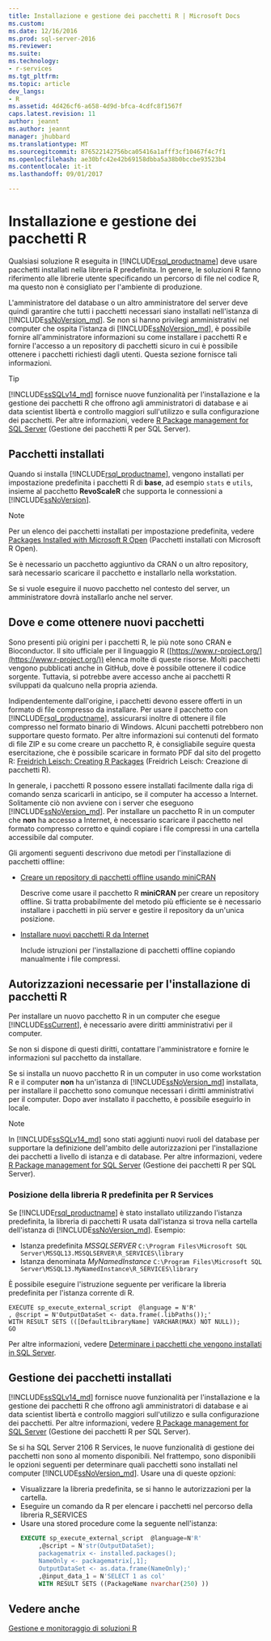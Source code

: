 ```yaml
---
title: Installazione e gestione dei pacchetti R | Microsoft Docs
ms.custom: 
ms.date: 12/16/2016
ms.prod: sql-server-2016
ms.reviewer: 
ms.suite: 
ms.technology:
- r-services
ms.tgt_pltfrm: 
ms.topic: article
dev_langs:
- R
ms.assetid: 4d426cf6-a658-4d9d-bfca-4cdfc8f1567f
caps.latest.revision: 11
author: jeannt
ms.author: jeannt
manager: jhubbard
ms.translationtype: MT
ms.sourcegitcommit: 876522142756bca05416a1afff3cf10467f4c7f1
ms.openlocfilehash: ae30bfc42e42b69158dbba5a38b0bccbe93523b4
ms.contentlocale: it-it
ms.lasthandoff: 09/01/2017

---
```

# <a name="installing-and-managing-r-packages"></a>Installazione e gestione dei pacchetti R
 Qualsiasi soluzione R eseguita in [!INCLUDE[rsql_productname](../../includes/rsql-productname-md.md)] deve usare pacchetti installati nella libreria R predefinita. In genere, le soluzioni R fanno riferimento alle librerie utente specificando un percorso di file nel codice R, ma questo non è consigliato per l'ambiente di produzione.

L'amministratore del database o un altro amministratore del server deve quindi garantire che tutti i pacchetti necessari siano installati nell'istanza di [!INCLUDE[ssNoVersion_md](../../includes/ssnoversion-md.md)]. Se non si hanno privilegi amministrativi nel computer che ospita l'istanza di [!INCLUDE[ssNoVersion_md](../../includes/ssnoversion-md.md)], è possibile fornire all'amministratore informazioni su come installare i pacchetti R e fornire l'accesso a un repository di pacchetti sicuro in cui è possibile ottenere i pacchetti richiesti dagli utenti. Questa sezione fornisce tali informazioni. 

> [!TIP]
> [!INCLUDE[ssSQLv14_md](../../includes/sssqlv14-md.md)] fornisce nuove funzionalità per l'installazione e la gestione dei pacchetti R che offrono agli amministratori di database e ai data scientist libertà e controllo maggiori sull'utilizzo e sulla configurazione dei pacchetti. Per altre informazioni, vedere [R Package management for SQL Server](../../advanced-analytics/r-services/r-package-management-for-sql-server-r-services.md) (Gestione dei pacchetti R per SQL Server). 

## <a name="installed-packages"></a>Pacchetti installati
Quando si installa [!INCLUDE[rsql_productname](../../includes/rsql-productname-md.md)], vengono installati per impostazione predefinita i pacchetti R di **base**, ad esempio `stats` e `utils`, insieme al pacchetto **RevoScaleR** che supporta le connessioni a [!INCLUDE[ssNoVersion](../../includes/ssnoversion-md.md)].  
  
 
> [!NOTE]  
>  Per un elenco dei pacchetti installati per impostazione predefinita, vedere [Packages Installed with Microsoft R Open](https://mran.microsoft.com/rro/installed/) (Pacchetti installati con Microsoft R Open).  

 Se è necessario un pacchetto aggiuntivo da CRAN o un altro repository, sarà necessario scaricare il pacchetto e installarlo nella workstation.  
  
 Se si vuole eseguire il nuovo pacchetto nel contesto del server, un amministratore dovrà installarlo anche nel server.   
   
## <a name="where-and-how-to-get-new-packages"></a>Dove e come ottenere nuovi pacchetti  
 Sono presenti più origini per i pacchetti R, le più note sono CRAN e Bioconductor. Il sito ufficiale per il linguaggio R ([https://www.r-project.org/](https://www.r-project.org/)) elenca molte di queste risorse. Molti pacchetti vengono pubblicati anche in GitHub, dove è possibile ottenere il codice sorgente. Tuttavia, si potrebbe avere accesso anche ai pacchetti R sviluppati da qualcuno nella propria azienda.  
  
 Indipendentemente dall'origine, i pacchetti devono essere offerti in un formato di file compresso da installare. Per usare il pacchetto con [!INCLUDE[rsql_productname](../../includes/rsql-productname-md.md)], assicurarsi inoltre di ottenere il file compresso nel formato binario di Windows. Alcuni pacchetti potrebbero non supportare questo formato. Per altre informazioni sui contenuti del formato di file ZIP e su come creare un pacchetto R, è consigliabile seguire questa esercitazione, che è possibile scaricare in formato PDF dal sito del progetto R: [Freidrich Leisch: Creating R Packages](http://cran.r-project.org/doc/contrib/Leisch-CreatingPackages.pdf) (Freidrich Leisch: Creazione di pacchetti R). 
  
 In generale, i pacchetti R possono essere installati facilmente dalla riga di comando senza scaricarli in anticipo, se il computer ha accesso a Internet.  Solitamente ciò non avviene con i server che eseguono [!INCLUDE[ssNoVersion_md](../../includes/ssnoversion-md.md)].  Per installare un pacchetto R in un computer che **non** ha accesso a Internet, è necessario scaricare il pacchetto nel formato compresso corretto e quindi copiare i file compressi in una cartella accessibile dal computer. 
 
 Gli argomenti seguenti descrivono due metodi per l'installazione di pacchetti offline: 

+ [Creare un repository di pacchetti offline usando miniCRAN](../../advanced-analytics/r-services/create-a-local-package-repository-using-minicran.md)

  Descrive come usare il pacchetto R **miniCRAN** per creare un repository offline. Si tratta probabilmente del metodo più efficiente se è necessario installare i pacchetti in più server e gestire il repository da un'unica posizione. 
+ [Installare nuovi pacchetti R da Internet](../../advanced-analytics/r-services/install-additional-r-packages-on-sql-server.md)

  Include istruzioni per l'installazione di pacchetti offline copiando manualmente i file compressi.   

## <a name="permissions-required-for-installing-r-packages"></a>Autorizzazioni necessarie per l'installazione di pacchetti R  
  
Per installare un nuovo pacchetto R in un computer che esegue [!INCLUDE[ssCurrent](../../includes/sscurrent-md.md)], è necessario avere diritti amministrativi per il computer.   

Se non si dispone di questi diritti, contattare l'amministratore e fornire le informazioni sul pacchetto da installare.  
  

Se si installa un nuovo pacchetto R in un computer in uso come workstation R e il computer **non** ha un'istanza di [!INCLUDE[ssNoVersion_md](../../includes/ssnoversion-md.md)] installata, per installare il pacchetto sono comunque necessari i diritti amministrativi per il computer. Dopo aver installato il pacchetto, è possibile eseguirlo in locale.  
 
> [!NOTE]
> In [!INCLUDE[ssSQLv14_md](../../includes/sssqlv14-md.md)] sono stati aggiunti nuovi ruoli del database per supportare la definizione dell'ambito delle autorizzazioni per l'installazione dei pacchetti a livello di istanza e di database. Per altre informazioni, vedere [R Package management for SQL Server](../../advanced-analytics/r-services/r-package-management-for-sql-server-r-services.md) (Gestione dei pacchetti R per SQL Server).
 

### <a name="location-of-default-r-library-location-for-r-services"></a>Posizione della libreria R predefinita per R Services

Se [!INCLUDE[rsql_productname](../../includes/rsql-productname-md.md)] è stato installato utilizzando l'istanza predefinita, la libreria di pacchetti R usata dall'istanza si trova nella cartella dell'istanza di [!INCLUDE[ssNoVersion_md](../../includes/ssnoversion-md.md)]. Esempio: 

+ Istanza predefinita _MSSQLSERVER_
  `C:\Program Files\Microsoft SQL Server\MSSQL13.MSSQLSERVER\R_SERVICES\library`
+ Istanza denominata _MyNamedInstance_
  `C:\Program Files\Microsoft SQL Server\MSSQL13.MyNamedInstance\R_SERVICES\library` 


È possibile eseguire l'istruzione seguente per verificare la libreria predefinita per l'istanza corrente di R. 
~~~~
EXECUTE sp_execute_external_script  @language = N'R'
, @script = N'OutputDataSet <- data.frame(.libPaths());'
WITH RESULT SETS (([DefaultLibraryName] VARCHAR(MAX) NOT NULL));
GO
~~~~

Per altre informazioni, vedere [Determinare i pacchetti che vengono installati in SQL Server](../../advanced-analytics/r-services/determine-which-packages-are-installed-on-sql-server.md).

## <a name="managing-installed-packages"></a>Gestione dei pacchetti installati

[!INCLUDE[ssSQLv14_md](../../includes/sssqlv14-md.md)] fornisce nuove funzionalità per l'installazione e la gestione dei pacchetti R che offrono agli amministratori di database e ai data scientist libertà e controllo maggiori sull'utilizzo e sulla configurazione dei pacchetti. Per altre informazioni, vedere [R Package management for SQL Server](../../advanced-analytics/r-services/r-package-management-for-sql-server-r-services.md) (Gestione dei pacchetti R per SQL Server). 

Se si ha SQL Server 2106 R Services, le nuove funzionalità di gestione dei pacchetti non sono al momento disponibili. Nel frattempo, sono disponibili le opzioni seguenti per determinare quali pacchetti sono installati nel computer [!INCLUDE[ssNoVersion_md](../../includes/ssnoversion-md.md)]. Usare una di queste opzioni:

+ Visualizzare la libreria predefinita, se si hanno le autorizzazioni per la cartella.
+ Eseguire un comando da R per elencare i pacchetti nel percorso della libreria R_SERVICES
+ Usare una stored procedure come la seguente nell'istanza:
   ```SQL
   EXECUTE sp_execute_external_script  @language=N'R'  
        ,@script = N'str(OutputDataSet);  
        packagematrix <- installed.packages();  
        NameOnly <- packagematrix[,1];  
        OutputDataSet <- as.data.frame(NameOnly);'  
        ,@input_data_1 = N'SELECT 1 as col'  
        WITH RESULT SETS ((PackageName nvarchar(250) ))   
   ```


 ## <a name="see-also"></a>Vedere anche  
 [Gestione e monitoraggio di soluzioni R](../../advanced-analytics/r-services/managing-and-monitoring-r-solutions.md)  

